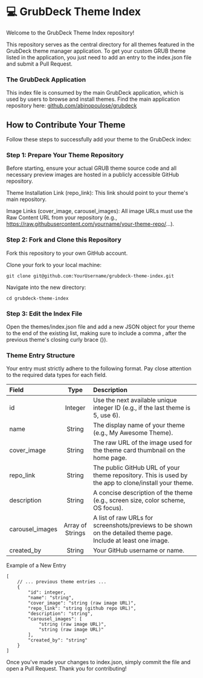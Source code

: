 # 💻 GrubDeck Theme Index
Welcome to the GrubDeck Theme Index repository!

This repository serves as the central directory for all themes featured in the GrubDeck theme manager application. To get your custom GRUB theme listed in the application, you just need to add an entry to the index.json file and submit a Pull Request.

### The GrubDeck Application
This index file is consumed by the main GrubDeck application, which is used by users to browse and install themes.
Find the main application repository here:  [github.com/abinopoulose/grubdeck](https://github.com/abinopoulose/grubdeck)

## How to Contribute Your Theme
Follow these steps to successfully add your theme to the GrubDeck index:

### Step 1: Prepare Your Theme Repository
Before starting, ensure your actual GRUB theme source code and all necessary preview images are hosted in a publicly accessible GitHub repository.

Theme Installation Link (repo_link): This link should point to your theme's main repository.

Image Links (cover_image, carousel_images): All image URLs must use the Raw Content URL from your repository (e.g., https://raw.githubusercontent.com/yourname/your-theme-repo/...).

### Step 2: Fork and Clone this Repository
Fork this repository to your own GitHub account.

Clone your fork to your local machine:
``` 
git clone git@github.com:YourUsername/grubdeck-theme-index.git
```

Navigate into the new directory:
``` 
cd grubdeck-theme-index
``` 

### Step 3: Edit the Index File
Open the themes/index.json file and add a new JSON object for your theme to the end of the existing list, making sure to include a comma , after the previous theme's closing curly brace (}).

### Theme Entry Structure
Your entry must strictly adhere to the following format. Pay close attention to the required data types for each field.

| Field | Type | Description | 
| :------ | :---------: | :------ |
| id | Integer | Use the next available unique integer ID (e.g., if the last theme is 5, use 6). | 
| name | String | The display name of your theme (e.g., My Awesome Theme). |
| cover_image | String | The raw URL of the image used for the theme card thumbnail on the home page. |
| repo_link | String | The public GitHub URL of your theme repository. This is used by the app to clone/install your theme.|
| description | String | A concise description of the theme (e.g., screen size, color scheme, OS focus). |
| carousel_images | Array of Strings | A list of raw URLs for screenshots/previews to be shown on the detailed theme page. Include at least one image. |
| created_by | String | Your GitHub username or name. |

Example of a New Entry

```
[ 
    // ... previous theme entries ...
    {
        "id": integer, 
        "name": "string",
        "cover_image": "string (raw image URL)",
        "repo_link": "string (github repo URL)",
        "description": "string",
        "carousel_images": [
            "string (raw image URL)",
            "string (raw image URL)"
        ],
        "created_by": "string"
    }
]
```

Once you've made your changes to index.json, simply commit the file and open a Pull Request. Thank you for contributing!
